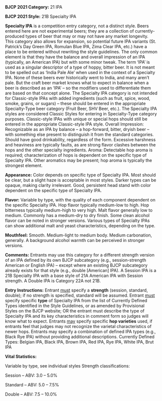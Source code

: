 <b>BJCP 2021 Category:</b> 21 IPA

<b>BJCP 2021 Style:</b> 21B Specialty IPA

<b>Specialty IPA</b> is a competition entry category, not a distinct
style. Beers entered here are not experimental beers; they are
a collection of currently-produced types of beer that may or
may not have any market longevity. This category also allows
for expansion, so potential future IPA variants (St. Patrick’s
Day Green IPA, Romulan Blue IPA, Zima Clear IPA, etc.) have
a place to be entered without rewriting the style guidelines.
The only common element is that they have the balance and
overall impression of an IPA (typically, an American IPA) but
with some minor tweak.
The term ‘IPA’ is used as a singular descriptor of a type of
hoppy, bitter beer. It is not meant to be spelled out as ‘India
Pale Ale’ when used in the context of a Specialty IPA. None of
these beers ever historically went to India, and many aren’t
pale. But the craft beer market knows what to expect in
balance when a beer is described as an ‘IPA’ – so the modifiers
used to differentiate them are based on that concept alone.
The Specialty IPA category is not intended for Classic-style
IPAs with added ingredients (such as fruit, spice, wood,
smoke, grains, or sugars) – these should be entered in the
appropriate Specialty-Type beer category (Fruit Beer, SHV
Beer, etc.). The Specialty IPA styles are considered Classic
Styles for entering in Specialty-Type category purposes.
Classic-style IPAs with unique or special hops should still be
entered in the appropriate Classic-style IPA style.
Overall Impression: Recognizable as an IPA by balance – a
hop-forward, bitter, dryish beer – with something else present
to distinguish it from the standard categories. Should have
good drinkability, regardless of the form. Excessive harshness
and heaviness are typically faults, as are strong flavor clashes
between the hops and the other specialty ingredients.
Aroma: Detectable hop aroma is required; characterization of
hops is dependent on the specific type of Specialty IPA. Other
aromatics may be present; hop aroma is typically the strongest
element.

<b>Appearance:</b> Color depends on specific type of Specialty IPA.
Most should be clear, but a slight haze is acceptable in most
styles. Darker types can be opaque, making clarity irrelevant.
Good, persistent head stand with color dependent on the
specific type of Specialty IPA.

<b>Flavor:</b> Variable by type, with the quality of each component
dependent on the specific Specialty IPA. Hop flavor typically
medium-low to high. Hop bitterness typically medium-high to
very high. Malt flavor generally low to medium. Commonly has
a medium-dry to dry finish. Some clean alcohol flavor can be
noted in stronger versions. Various types of Specialty IPAs can
show additional malt and yeast characteristics, depending on
the type.

<b>Mouthfeel:</b> Smooth. Medium-light to medium body. Medium
carbonation, generally. A background alcohol warmth can be
perceived in stronger versions.

<b>Comments:</b> Entrants may use this category for a different
strength version of an IPA defined by its own BJCP
subcategory (e.g., session-strength American or English IPA) –
except where an existing BJCP subcategory already exists for
that style (e.g., double [American] IPA). A Session IPA is a 21B
Specialty IPA with a base style of 21A American IPA with
Session strength. A Double IPA is Category 22A not 21B.

<b>Entry Instructions:</b> Entrant <u>must</u> specify a <b>strength</b>
(session, standard, double); if no strength is specified, standard
will be assumed. Entrant <u>must</u> specify specific <b>type</b> of
Specialty IPA from the list of Currently Defined Types
identified in the Style Guidelines, or as amended by Provisional
Styles on the BJCP website; OR the entrant must describe the
type of Specialty IPA and its key characteristics in comment
form so judges will know what to expect.
Entrants <u>may</u> specify specific <b>hop varieties</b> used, if entrants
feel that judges may not recognize the varietal characteristics of
newer hops. Entrants may specify a combination of defined
IPA types (e.g., Black Rye IPA) without providing additional
descriptions.
Currently Defined Types: Belgian IPA, Black IPA, Brown
IPA, Red IPA, Rye IPA, White IPA, Brut IPA

<b>Vital Statistics:</b>

Variable by type, see individual styles Strength classifications:

Session – ABV: 3.0 – 5.0%

Standard – ABV: 5.0 – 7.5%

Double – ABV: 7.5 – 10.0%
